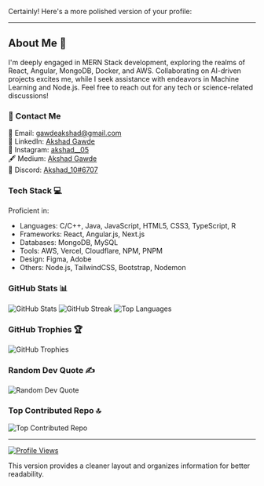 Certainly! Here's a more polished version of your profile:

---

## About Me 💫
I'm deeply engaged in MERN Stack development, exploring the realms of React, Angular, MongoDB, Docker, and AWS. Collaborating on AI-driven projects excites me, while I seek assistance with endeavors in Machine Learning and Node.js. Feel free to reach out for any tech or science-related discussions!

### 📧 Contact Me
📧 Email: [gawdeakshad@gmail.com](mailto:gawdeakshad@gmail.com)  
🔗 LinkedIn: [Akshad Gawde](https://www.linkedin.com/in/akshad-gawde/)  
📸 Instagram: [akshad__05](https://instagram.com/akshad__05)  
🖋 Medium: [Akshad Gawde](https://medium.com/@AkshadGawde)  
💬 Discord: [Akshad_10#6707](https://discord.gg/Akshad_10#6707)  

### Tech Stack 💻
Proficient in:
- Languages: C/C++, Java, JavaScript, HTML5, CSS3, TypeScript, R
- Frameworks: React, Angular.js, Next.js
- Databases: MongoDB, MySQL
- Tools: AWS, Vercel, Cloudflare, NPM, PNPM
- Design: Figma, Adobe 
- Others: Node.js, TailwindCSS, Bootstrap, Nodemon

### GitHub Stats 📊
![GitHub Stats](https://github-readme-stats.vercel.app/api?username=AkshadGawde&theme=dark&hide_border=false&include_all_commits=true&count_private=false)
![GitHub Streak](https://github-readme-streak-stats.herokuapp.com/?user=AkshadGawde&theme=dark&hide_border=false)
![Top Languages](https://github-readme-stats.vercel.app/api/top-langs/?username=AkshadGawde&theme=dark&hide_border=false&include_all_commits=true&count_private=false&layout=compact)

### GitHub Trophies 🏆
![GitHub Trophies](https://github-profile-trophy.vercel.app/?username=AkshadGawde&theme=onedark&no-frame=true&no-bg=true&margin-w=4)

### Random Dev Quote ✍️
![Random Dev Quote](https://quotes-github-readme.vercel.app/api?type=horizontal&theme=radical)

### Top Contributed Repo 🔝
![Top Contributed Repo](https://github-contributor-stats.vercel.app/api?username=AkshadGawde&limit=5&theme=dark&combine_all_yearly_contributions=true)

---
[![Profile Views](https://visitcount.itsvg.in/api?id=AkshadGawde&label=Profile%20Views&color=1&icon=1&pretty=false)](https://visitcount.itsvg.in)

This version provides a cleaner layout and organizes information for better readability.
